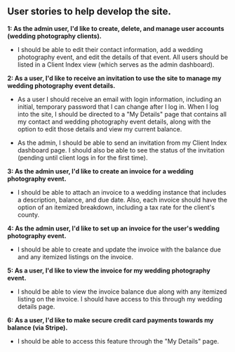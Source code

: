 ## User stories to help develop the site.

**1: As the admin user, I'd like to create, delete, and manage user accounts (wedding photography clients).**

 - I should be able to edit their contact information, add a wedding photography event, and edit the details of that event. All users should be listed in a Client Index view (which serves as the admin dashboard).

**2: As a user, I'd like to receive an invitation to use the site to manage my wedding photography event details.**

 - As a user I should receive an email with login information, including an initial, temporary password that I can change after I log in. When I log into the site, I should be directed to a "My Details" page that contains all my contact and wedding photography event details, along with the option to edit those details and view my current balance.
 
 - As the admin, I should be able to send an invitation from my Client Index dashboard page. I should also be able to see the status of the invitation (pending until client logs in for the first time).

**3: As the admin user, I'd like to create an invoice for a wedding photography event.**

 - I should be able to attach an invoice to a wedding instance that includes a description, balance, and due date. Also, each invoice should have the option of an itemized breakdown, including a tax rate for the client's county.
 
**4: As the admin user, I'd like to set up an invoice for the user's wedding photography event.**

 - I should be able to create and update the invoice with the balance due and any itemized listings on the invoice.
 
**5: As a user, I'd like to view the invoice for my wedding photography event.**

 - I should be able to view the invoice balance due along with any itemized listing on the invoice. I should have access to this through my wedding details page.

**6: As a user, I'd like to make secure credit card payments towards my balance (via Stripe).**

 - I should be able to access this feature through the "My Details" page.
